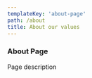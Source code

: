 ```yaml
---
templateKey: 'about-page'
path: /about
title: About our values
---
```

### About Page
Page description
